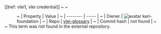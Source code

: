 [[tref: vlei1, vlei credential]]
~ <!-- This is a copy of the saved remote text. Remove it if you like. It is automatically (re)generated -->
~ <dd>
~ | Property | Value |
~ | -------- | ----- |
~ | Owner | ![avatar](undefined) keri-foundation |
~ | Repo | [vlei-glossary](https://github.com/keri-foundation/vlei-glossary) |
~ | Commit hash | not found |
~ </dd>
~ This term was not found in the external repository.

